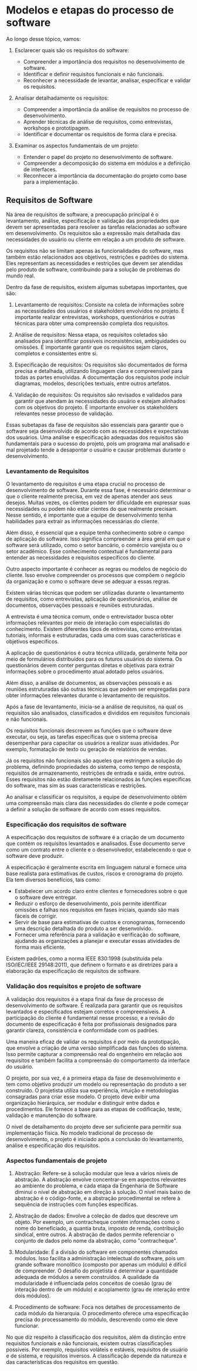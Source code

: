 # Modelos e etapas do processo de software

Ao longo desse tópico, vamos:

1. Esclarecer quais são os requisitos do software:
   - Compreender a importância dos requisitos no desenvolvimento de software.
   - Identificar e definir requisitos funcionais e não funcionais.
   - Reconhecer a necessidade de levantar, analisar, especificar e validar os requisitos.

2. Analisar detalhadamente os requisitos:
   - Compreender a importância da análise de requisitos no processo de desenvolvimento.
   - Aprender técnicas de análise de requisitos, como entrevistas, workshops e prototipagem.
   - Identificar e documentar os requisitos de forma clara e precisa.

3. Examinar os aspectos fundamentais de um projeto:
   - Entender o papel do projeto no desenvolvimento de software.
   - Compreender a decomposição do sistema em módulos e a definição de interfaces.
   - Reconhecer a importância da documentação do projeto como base para a implementação.

## Requisitos de Software

Na área de requisitos de software, a preocupação principal é o levantamento, análise, especificação e validação das propriedades que devem ser apresentadas para resolver as tarefas relacionadas ao software em desenvolvimento. Os requisitos são a expressão mais detalhada das necessidades do usuário ou cliente em relação a um produto de software.

Os requisitos não se limitam apenas às funcionalidades do software, mas também estão relacionados aos objetivos, restrições e padrões do sistema. Eles representam as necessidades e restrições que devem ser atendidas pelo produto de software, contribuindo para a solução de problemas do mundo real.

Dentro da fase de requisitos, existem algumas subetapas importantes, que são:

1. Levantamento de requisitos: Consiste na coleta de informações sobre as necessidades dos usuários e stakeholders envolvidos no projeto. É importante realizar entrevistas, workshops, questionários e outras técnicas para obter uma compreensão completa dos requisitos.

2. Análise de requisitos: Nessa etapa, os requisitos coletados são analisados para identificar possíveis inconsistências, ambiguidades ou omissões. É importante garantir que os requisitos sejam claros, completos e consistentes entre si.

3. Especificação de requisitos: Os requisitos são documentados de forma precisa e detalhada, utilizando linguagem clara e compreensível para todas as partes envolvidas. A documentação dos requisitos pode incluir diagramas, modelos, descrições textuais, entre outros artefatos.

4. Validação de requisitos: Os requisitos são revisados e validados para garantir que atendam às necessidades do usuário e estejam alinhados com os objetivos do projeto. É importante envolver os stakeholders relevantes nesse processo de validação.

Essas subetapas da fase de requisitos são essenciais para garantir que o software seja desenvolvido de acordo com as necessidades e expectativas dos usuários. Uma análise e especificação adequadas dos requisitos são fundamentais para o sucesso do projeto, pois um programa mal analisado e mal projetado tende a desapontar o usuário e causar problemas durante o desenvolvimento.

### Levantamento de Requisitos

O levantamento de requisitos é uma etapa crucial no processo de desenvolvimento de software. Durante essa fase, é necessário determinar o que o cliente realmente precisa, em vez de apenas atender aos seus desejos. Muitas vezes, os clientes podem ter dificuldade em expressar suas necessidades ou podem não estar cientes do que realmente precisam. Nesse sentido, é importante que a equipe de desenvolvimento tenha habilidades para extrair as informações necessárias do cliente.

Além disso, é essencial que a equipe tenha conhecimento sobre o campo de aplicação do software. Isso significa compreender a área geral em que o software será utilizado, como o setor bancário, o comércio varejista ou o setor acadêmico. Esse conhecimento contextual é fundamental para entender as necessidades e requisitos específicos do cliente.

Outro aspecto importante é conhecer as regras ou modelos de negócio do cliente. Isso envolve compreender os processos que compõem o negócio da organização e como o software deve se adequar a essas regras.

Existem várias técnicas que podem ser utilizadas durante o levantamento de requisitos, como entrevistas, aplicação de questionários, análise de documentos, observações pessoais e reuniões estruturadas.

A entrevista é uma técnica comum, onde o entrevistador busca obter informações relevantes por meio de interação com especialistas do conhecimento. Existem diferentes tipos de entrevistas, como entrevistas tutoriais, informais e estruturadas, cada uma com suas características e objetivos específicos.

A aplicação de questionários é outra técnica utilizada, geralmente feita por meio de formulários distribuídos para os futuros usuários do sistema. Os questionários devem conter perguntas diretas e objetivas para extrair informações sobre o procedimento atual adotado pelos usuários.

Além disso, a análise de documentos, as observações pessoais e as reuniões estruturadas são outras técnicas que podem ser empregadas para obter informações relevantes durante o levantamento de requisitos.

Após a fase de levantamento, inicia-se a análise de requisitos, na qual os requisitos são analisados, classificados e divididos em requisitos funcionais e não funcionais.

Os requisitos funcionais descrevem as funções que o software deve executar, ou seja, as tarefas específicas que o sistema precisa desempenhar para capacitar os usuários a realizar suas atividades. Por exemplo, formatação de texto ou geração de relatórios de vendas.

Já os requisitos não funcionais são aqueles que restringem a solução do problema, definindo propriedades do sistema, como tempo de resposta, requisitos de armazenamento, restrições de entrada e saída, entre outros. Esses requisitos não estão diretamente relacionados às funções específicas do software, mas sim às suas características e restrições.

Ao analisar e classificar os requisitos, a equipe de desenvolvimento obtém uma compreensão mais clara das necessidades do cliente e pode começar a definir a solução de software de acordo com esses requisitos.

### Especificação dos requisitos de software

A especificação dos requisitos de software é a criação de um documento que contém os requisitos levantados e analisados. Esse documento serve como um contrato entre o cliente e o desenvolvedor, estabelecendo o que o software deve produzir.

A especificação é geralmente escrita em linguagem natural e fornece uma base realista para estimativas de custos, riscos e cronograma do projeto. Ela tem diversos benefícios, tais como:

- Estabelecer um acordo claro entre clientes e fornecedores sobre o que o software deve entregar.
- Reduzir o esforço de desenvolvimento, pois permite identificar omissões e falhas nos requisitos em fases iniciais, quando são mais fáceis de corrigir.
- Servir de base para estimativas de custos e cronogramas, fornecendo uma descrição detalhada do produto a ser desenvolvido.
- Fornecer uma referência para a validação e verificação do software, ajudando as organizações a planejar e executar essas atividades de forma mais eficiente.

Existem padrões, como a norma IEEE 830:1998 (substituída pela ISO/IEC/IEEE 29148:2011), que definem o formato e as diretrizes para a elaboração da especificação de requisitos de software.

### Validação dos requisitos e projeto de software

A validação dos requisitos é a etapa final da fase de processo de desenvolvimento de software. É realizada para garantir que os requisitos levantados e especificados estejam corretos e compreensíveis. A participação do cliente é fundamental nesse processo, e a revisão do documento de especificação é feita por profissionais designados para garantir clareza, consistência e conformidade com os padrões.

Uma maneira eficaz de validar os requisitos é por meio da prototipação, que envolve a criação de uma versão simplificada das funções do sistema. Isso permite capturar a compreensão real do engenheiro em relação aos requisitos e também facilita a compreensão do comportamento da interface do usuário.

O projeto, por sua vez, é a primeira etapa da fase de desenvolvimento e tem como objetivo produzir um modelo ou representação do produto a ser construído. O projetista utiliza sua experiência, intuição e metodologias consagradas para criar esse modelo. O projeto deve exibir uma organização hierárquica, ser modular e distinguir entre dados e procedimentos. Ele fornece a base para as etapas de codificação, teste, validação e manutenção do software.

O nível de detalhamento do projeto deve ser suficiente para permitir sua implementação física. No modelo tradicional de processo de desenvolvimento, o projeto é iniciado após a conclusão do levantamento, análise e especificação dos requisitos.

### Aspectos fundamentais de projeto

1. Abstração: Refere-se à solução modular que leva a vários níveis de abstração. A abstração envolve concentrar-se em aspectos relevantes ao ambiente do problema, e cada etapa da Engenharia de Software diminui o nível de abstração em direção à solução. O nível mais baixo de abstração é o código-fonte, e a abstração procedimental se refere à sequência de instruções com funções específicas.

2. Abstração de dados: Envolve a coleção de dados que descreve um objeto. Por exemplo, um contracheque contém informações como o nome do beneficiado, a quantia bruta, imposto de renda, contribuição sindical, entre outros. A abstração de dados permite referenciar o conjunto de dados pelo nome da abstração, como "contracheque".

3. Modularidade: É a divisão do software em componentes chamados módulos. Isso facilita a administração intelectual do software, pois um grande software monolítico (composto por apenas um módulo) é difícil de compreender. O desafio do projetista é determinar a quantidade adequada de módulos a serem construídos. A qualidade da modularidade é influenciada pelos conceitos de coesão (grau de interação dentro de um módulo) e acoplamento (grau de interação entre dois módulos).

4. Procedimento de software: Foca nos detalhes de processamento de cada módulo da hierarquia. O procedimento oferece uma especificação precisa do processamento do módulo, descrevendo como ele deve funcionar.

No que diz respeito à classificação dos requisitos, além da distinção entre requisitos funcionais e não funcionais, existem outras classificações possíveis. Por exemplo, requisitos voláteis e estáveis, requisitos de usuário e de sistema, e requisitos inversos. A classificação depende da natureza e das características dos requisitos em questão.
